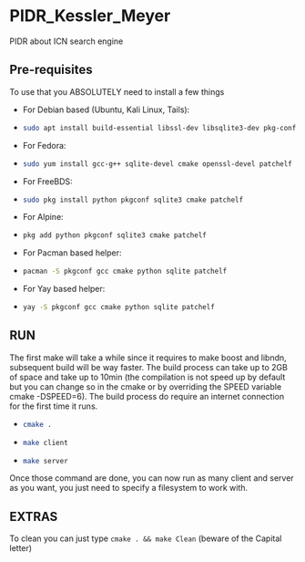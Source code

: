 # PIDR_Kessler_Meyer

PIDR about ICN search engine

## Pre-requisites
To use that you ABSOLUTELY need to install a few things

- For Debian based (Ubuntu, Kali Linux, Tails):

 -  ```sh
    sudo apt install build-essential libssl-dev libsqlite3-dev pkg-config cmake patchelf
     ```
- For Fedora:
 -  ```sh
    sudo yum install gcc-g++ sqlite-devel cmake openssl-devel patchelf
     ```
- For FreeBDS:
 -  ```sh
    sudo pkg install python pkgconf sqlite3 cmake patchelf
     ```
- For Alpine:
 -  ```sh
    pkg add python pkgconf sqlite3 cmake patchelf
     ```
- For Pacman based helper:
 -  ```sh
    pacman -S pkgconf gcc cmake python sqlite patchelf
     ```
    
- For Yay based helper:
 -  ```sh
    yay -S pkgconf gcc cmake python sqlite patchelf
     ```
    
## RUN
The first make will take a while since it requires to make boost and libndn, subsequent build will be way faster.
The build process can take up to 2GB of space and take up to 10min (the compilation is not speed up by default but you 
can change so in the cmake or by overriding the SPEED variable cmake -DSPEED=6).
The build process do require an internet connection for the first time it runs.
  - ```sh
    cmake .
    ```
  - ```sh
    make client
    ```
  - ```sh
    make server
    ```
Once those command are done, you can now run as many client and server as you want, you just need to specify a 
filesystem to work with.


## EXTRAS
To clean you can just type `cmake . && make Clean` (beware of the Capital letter)

    
